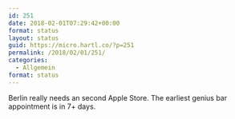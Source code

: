 ```yaml
---
id: 251
date: 2018-02-01T07:29:42+00:00
format: status
layout: status
guid: https://micro.hartl.co/?p=251
permalink: /2018/02/01/251/
categories:
  - Allgemein
format: status
---
```

Berlin really needs an second Apple Store. The earliest genius bar appointment is in 7+ days.
